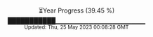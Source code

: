 <p align="center">
⏳Year Progress (39.45 %) <br>
███████████▁▁▁▁▁▁▁▁▁▁▁▁▁▁▁▁▁▁▁ <br>
<sub>Updated: Thu, 25 May 2023 00:08:28 GMT</sub>
</p>

